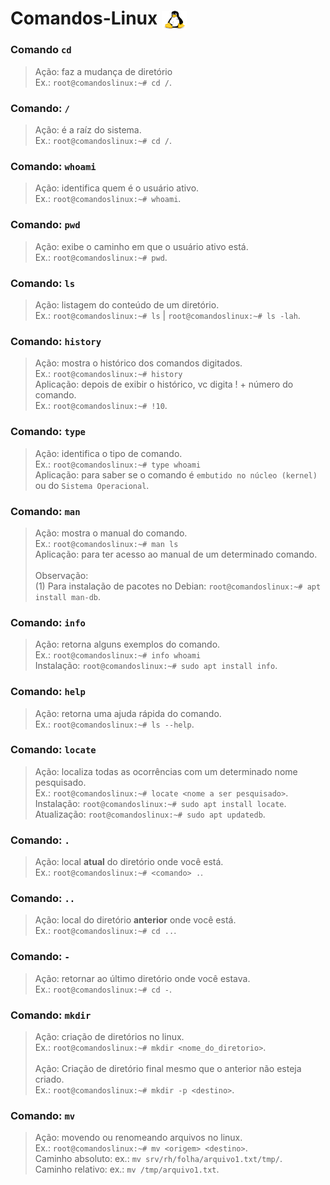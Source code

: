 # Comandos-Linux <img align="center" alt="Renato-python" height="30" width="40" src="https://raw.githubusercontent.com/devicons/devicon/master/icons/linux/linux-original.svg">

### Comando `cd` <br>
> Ação: faz a mudança de diretório <br>
> Ex.: `root@comandoslinux:~# cd /`.

### Comando: `/` <br>
> Ação: é a raíz do sistema. <br>
> Ex.: `root@comandoslinux:~# cd /`.

### Comando: `whoami` <br>
> Ação: identifica quem é o usuário ativo. <br>
> Ex.: `root@comandoslinux:~# whoami`.

### Comando: `pwd` <br>
> Ação: exibe o caminho em que o usuário ativo está. <br>
> Ex.: `root@comandoslinux:~# pwd`.

### Comando: `ls` <br>
> Ação: listagem do conteúdo de um diretório. <br>
> Ex.: `root@comandoslinux:~# ls` | `root@comandoslinux:~# ls -lah`.

### Comando: `history` <br>
> Ação: mostra o histórico dos comandos digitados. <br>
> Ex.: `root@comandoslinux:~# history` <br>
> Aplicação: depois de exibir o histórico, vc digita ! + número do comando. <br>
> Ex.: `root@comandoslinux:~# !10`.

### Comando: `type` <br>
> Ação: identifica o tipo de comando. <br>
> Ex.: `root@comandoslinux:~# type whoami` <br>
> Aplicação: para saber se o comando é `embutido no núcleo (kernel)` ou do `Sistema Operacional`.

### Comando: `man` <br>
> Ação: mostra o manual do comando. <br>
> Ex.: `root@comandoslinux:~# man ls` <br>
> Aplicação: para ter acesso ao manual de um determinado comando. <br><br>
> Observação:<br>
> (1) Para instalação de pacotes no Debian: `root@comandoslinux:~# apt install man-db`.

### Comando: `info` <br>
> Ação: retorna alguns exemplos do comando. <br>
> Ex.: `root@comandoslinux:~# info whoami` <br>
> Instalação: `root@comandoslinux:~# sudo apt install info`.

### Comando: `help` <br>
> Ação: retorna uma ajuda rápida do comando. <br>
> Ex.: `root@comandoslinux:~# ls --help`.

### Comando: `locate` <br>
> Ação: localiza todas as ocorrências com um determinado nome pesquisado. <br>
> Ex.: `root@comandoslinux:~# locate <nome a ser pesquisado>`. <br>
> Instalação: `root@comandoslinux:~# sudo apt install locate`. <br>
> Atualização: `root@comandoslinux:~# sudo apt updatedb`.

### Comando: `.` <br>
> Ação: local **atual** do diretório onde você está. <br>
> Ex.: `root@comandoslinux:~# <comando> .`.

### Comando: `..` <br>
> Ação: local do diretório **anterior** onde você está. <br>
> Ex.: `root@comandoslinux:~# cd ..`.

### Comando: `-` <br>
> Ação: retornar ao último diretório onde você estava. <br>
> Ex.: `root@comandoslinux:~# cd -`.

### Comando: `mkdir` <br>
> Ação: criação de diretórios no linux. <br>
> Ex.: `root@comandoslinux:~# mkdir <nome_do_diretorio>`. <br><br>
> Ação: Criação de diretório final mesmo que o anterior não esteja criado. <br>
> Ex.: `root@comandoslinux:~# mkdir -p <destino>`.

### Comando: `mv` <br>
> Ação: movendo ou renomeando arquivos no linux. <br>
> Ex.: `root@comandoslinux:~# mv <origem> <destino>`. <br>
> Caminho absoluto: ex.: `mv srv/rh/folha/arquivo1.txt/tmp/`. <br>
> Caminho relativo: ex.: `mv /tmp/arquivo1.txt`.